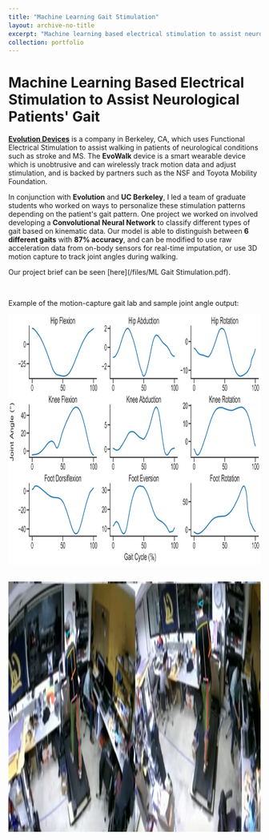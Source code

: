 ```yaml
---
title: "Machine Learning Gait Stimulation"
layout: archive-no-title
excerpt: "Machine learning based electrical stimulation to assist neurological patients' gait <br><img src='/images/confusionmatrix.PNG' width='400' height='400'/><br>"
collection: portfolio
---
```


# Machine Learning Based Electrical Stimulation to Assist Neurological Patients' Gait

[**Evolution Devices**](https://www.evolutiondevices.com/) is a company in Berkeley, CA, which uses Functional Electrical Stimulation to assist walking in patients of neurological conditions such as stroke and MS. The **EvoWalk** device is a smart wearable device which is unobtrusive and can wirelessly track motion data and adjust stimulation, and is backed by partners such as the NSF and Toyota Mobility Foundation. 

In conjunction with **Evolution** and **UC Berkeley**, I led a team of graduate students who worked on ways to personalize these stimulation patterns depending on the patient's gait pattern. One project we worked on involved developing a **Convolutional Neural Network** to classify different types of gait based on kinematic data. Our model is able to distinguish between **6 different gaits** with **87% accuracy**, and can be modified to use raw acceleration data from on-body sensors for real-time imputation, or use 3D motion capture to track joint angles during walking. 

Our project brief can be seen [here](/files/ML Gait Stimulation.pdf). 

<br>

Example of the motion-capture gait lab and sample joint angle output:

<img src='/images/ourangles.png' width='750' height='500'/>

&emsp; <img src='/images/swing1.PNG' width='750' height='500'/>